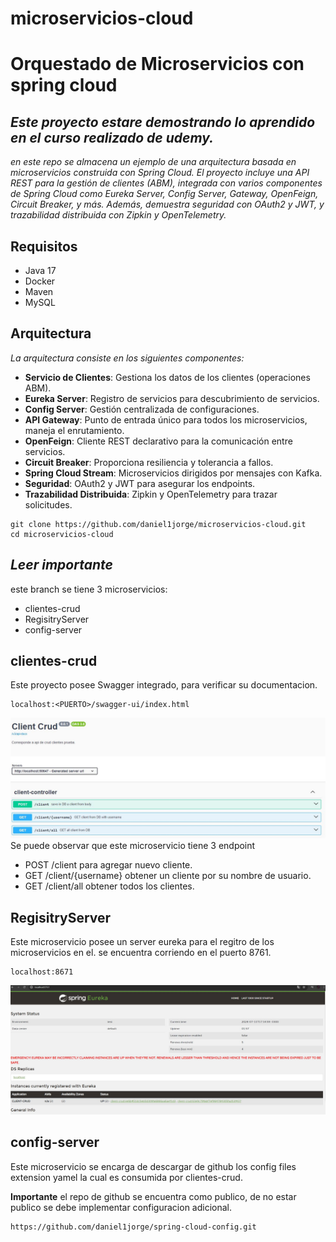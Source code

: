 # microservicios-cloud

# Orquestado de Microservicios con spring cloud 

## _Este proyecto estare demostrando lo aprendido en el curso realizado de udemy._

_en este repo se almacena un ejemplo de una arquitectura basada en microservicios construida con Spring Cloud. El proyecto incluye una API REST para la gestión de clientes (ABM), integrada con varios componentes de Spring Cloud como Eureka Server, Config Server, Gateway, OpenFeign, Circuit Breaker, y más. Además, demuestra seguridad con OAuth2 y JWT, y trazabilidad distribuida con Zipkin y OpenTelemetry._

## Requisitos
 - Java 17
 - Docker
 - Maven
 - MySQL

## Arquitectura
_La arquitectura consiste en los siguientes componentes:_

- **Servicio de Clientes**: Gestiona los datos de los clientes (operaciones ABM).
- **Eureka Server**: Registro de servicios para descubrimiento de servicios.
- **Config Server**: Gestión centralizada de configuraciones.
- **API Gateway**: Punto de entrada único para todos los microservicios, maneja el enrutamiento.
- **OpenFeign**: Cliente REST declarativo para la comunicación entre servicios.
- **Circuit Breaker**: Proporciona resiliencia y tolerancia a fallos.
- **Spring Cloud Stream**: Microservicios dirigidos por mensajes con Kafka.
- **Seguridad**: OAuth2 y JWT para asegurar los endpoints.
- **Trazabilidad Distribuida**: Zipkin y OpenTelemetry para trazar solicitudes.

```
git clone https://github.com/daniel1jorge/microservicios-cloud.git
cd microservicios-cloud
```

## _Leer importante_
este branch se tiene 3 microservicios:

- clientes-crud
- RegisitryServer
- config-server
 
## clientes-crud

Este proyecto posee Swagger integrado, para verificar su documentacion.
```
localhost:<PUERTO>/swagger-ui/index.html
```
![info swagger](/info-adicional/swagger.JPG)
Se puede observar que este microservicio tiene 3 endpoint 
- POST /client para agregar nuevo cliente.
- GET /client/{username} obtener un cliente por su nombre de usuario.
- GET /client/all obtener todos los clientes.

## RegisitryServer

Este microservicio posee un server eureka para el regitro de los microservicios en el.
se encuentra corriendo en el puerto 8761.

```
localhost:8671
```
![eureka server](/info-adicional/eureka.JPG)


## config-server

Este microservicio se encarga de descargar de github los config files extension yamel la cual es consumida por clientes-crud. 

**Importante**
el repo de github se encuentra como publico, de no estar publico se debe implementar configuracion adicional. 
```
https://github.com/daniel1jorge/spring-cloud-config.git
```
